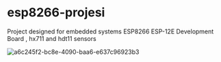 # esp8266-projesi
Project designed for embedded systems
ESP8266 ESP-12E Development Board , hx711 and hdt11 sensors 
  
![a6c245f2-bc8e-4090-baa6-e637c96923b3](https://user-images.githubusercontent.com/75319816/184551992-e9a5260b-a24e-455a-80b3-d3b584ece4e2.jpg)
